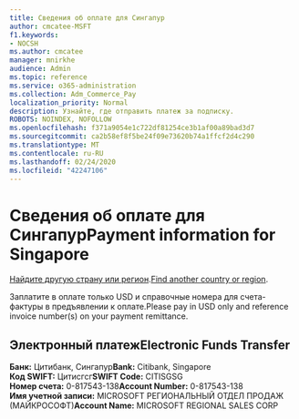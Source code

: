 ```yaml
---
title: Сведения об оплате для Сингапур
author: cmcatee-MSFT
f1.keywords:
- NOCSH
ms.author: cmcatee
manager: mnirkhe
audience: Admin
ms.topic: reference
ms.service: o365-administration
ms.collection: Adm_Commerce_Pay
localization_priority: Normal
description: Узнайте, где отправить платеж за подписку.
ROBOTS: NOINDEX, NOFOLLOW
ms.openlocfilehash: f371a9054e1c722df81254ce3b1af00a89bad3d7
ms.sourcegitcommit: ca2b58ef8f5be24f09e73620b74a1ffcf2d4c290
ms.translationtype: MT
ms.contentlocale: ru-RU
ms.lasthandoff: 02/24/2020
ms.locfileid: "42247106"
---
```

# <a name="payment-information-for-singapore"></a><span data-ttu-id="2133d-103">Сведения об оплате для Сингапур</span><span class="sxs-lookup"><span data-stu-id="2133d-103">Payment information for Singapore</span></span>

<span data-ttu-id="2133d-104">[Найдите другую страну или регион](../billing-and-payments/pay-for-your-subscription.md).</span><span class="sxs-lookup"><span data-stu-id="2133d-104">[Find another country or region](../billing-and-payments/pay-for-your-subscription.md).</span></span>

<span data-ttu-id="2133d-105">Заплатите в оплате только USD и справочные номера для счета-фактуры в предъявлении к оплате.</span><span class="sxs-lookup"><span data-stu-id="2133d-105">Please pay in USD only and reference invoice number(s) on your payment remittance.</span></span>

## <a name="electronic-funds-transfer"></a><span data-ttu-id="2133d-106">Электронный платеж</span><span class="sxs-lookup"><span data-stu-id="2133d-106">Electronic Funds Transfer</span></span>

<span data-ttu-id="2133d-107">**Банк:** Цитибанк, Сингапур</span><span class="sxs-lookup"><span data-stu-id="2133d-107">**Bank:** Citibank, Singapore</span></span>  
<span data-ttu-id="2133d-108">**Код SWIFT:** Цитисгсг</span><span class="sxs-lookup"><span data-stu-id="2133d-108">**SWIFT Code:** CITISGSG</span></span>  
<span data-ttu-id="2133d-109">**Номер счета:** 0-817543-138</span><span class="sxs-lookup"><span data-stu-id="2133d-109">**Account Number:** 0-817543-138</span></span>  
<span data-ttu-id="2133d-110">**Имя учетной записи:** MICROSOFT РЕГИОНАЛЬНЫЙ ОТДЕЛ ПРОДАЖ (МАЙКРОСОФТ)</span><span class="sxs-lookup"><span data-stu-id="2133d-110">**Account Name:** MICROSOFT REGIONAL SALES CORP</span></span>  